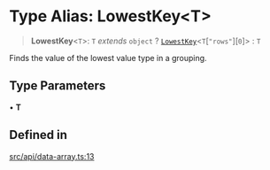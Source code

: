 # Type Alias: LowestKey\<T\>

> **LowestKey**\<`T`\>: `T` *extends* `object` ? [`LowestKey`](LowestKey.md)\<`T`\[`"rows"`\]\[`0`\]\> : `T`

Finds the value of the lowest value type in a grouping.

## Type Parameters

• **T**

## Defined in

[src/api/data-array.ts:13](https://github.com/GamerGirlandCo/datacore/blob/73f36550e501eb29175b69b6a097ff3d4401efc7/src/api/data-array.ts#L13)
